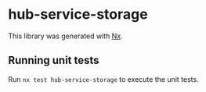 # hub-service-storage

This library was generated with [Nx](https://nx.dev).

## Running unit tests

Run `nx test hub-service-storage` to execute the unit tests.
